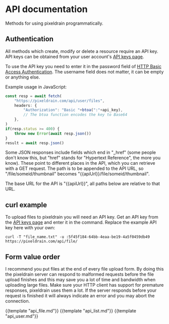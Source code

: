 # API documentation

Methods for using pixeldrain programmatically.

## Authentication

All methods which create, modify or delete a resource require an API key. API
keys can be obtained from your user account's [API keys page](/user/api_keys).

To use the API key you need to enter it in the password field of [HTTP Basic
Access
Authentication](https://en.wikipedia.org/wiki/Basic_access_authentication). The
username field does not matter, it can be empty or anything else.

Example usage in JavaScript:

```js
const resp = await fetch(
	"https://pixeldrain.com/api/user/files",
	headers: {
		"Authorization": "Basic "+btoa(":"+api_key),
		// The btoa function encodes the key to Base64
	},
)
if(resp.status >= 400) {
	throw new Error(await resp.json())
}
result = await resp.json()
```

Some JSON responses include fields which end in "_href" (some people don't know
this, but "href" stands for "Hypertext Reference", the more you know). These
point to different places in the API, which you can retrieve with a GET request.
The path is to be appended to the API URL, so "/file/someid/thumbnail" becomes
"{{apiUrl}}/file/someid/thumbnail".

The base URL for the API is "{{apiUrl}}", all paths below are relative to that
URL.

## curl example

To upload files to pixeldrain you will need an API key. Get an API key from the
[API keys page](/user/api_keys) and enter it in the command. Replace the example
API key here with your own:

`curl -T "file_name.txt" -u :5f45f184-64bb-4eaa-be19-4a5f0459db49
https://pixeldrain.com/api/file/`

## Form value order

I recommend you put files at the end of every file upload form. By doing this
the pixeldrain server can respond to malformed requests before the file upload
finishes and this may save you a lot of time and bandwidth when uploading large
files. Make sure your HTTP client has support for premature responses,
pixeldrain uses them a lot. If the server responds before your request is
finished it will always indicate an error and you may abort the connection.


{{template "api_file.md"}}
{{template "api_list.md"}}
{{template "api_user.md"}}
